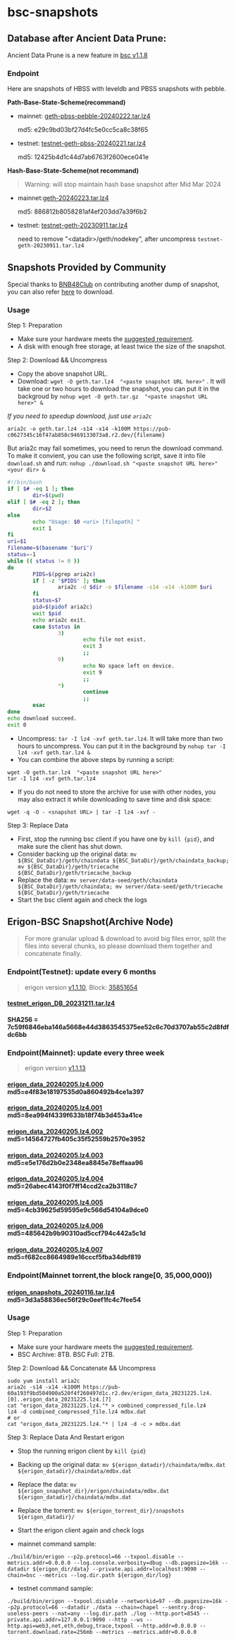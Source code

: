 
# bsc-snapshots


## Database after Ancient Data Prune:

Ancient Data Prune is a new feature in [bsc v1.1.8](https://github.com/bnb-chain/bsc/releases/tag/v1.1.8)


### Endpoint

Here are snapshots of HBSS with leveldb and PBSS snapshots with pebble.

**Path-Base-State-Scheme(recommand)**

- mainnet: [geth-pbss-pebble-20240222.tar.lz4](https://pub-c0627345c16f47ab858c9469133073a8.r2.dev/geth-pbss-pebble-20240222.tar.lz4)

  md5: e29c9bd03bf27d4fc5e0cc5ca8c38f65
- testnet: [testnet-geth-pbss-20240221.tar.lz4](https://pub-c0627345c16f47ab858c9469133073a8.r2.dev/testnet-geth-pbss-20240221.tar.lz4)

  md5: 12425b4d1c44d7ab6763f2600ece041e

**Hash-Base-State-Scheme(not recommand)**
> Warning: will stop maintain hash base snapshot after Mid Mar 2024

- mainnet:[geth-20240223.tar.lz4](https://pub-c0627345c16f47ab858c9469133073a8.r2.dev/geth-20240223.tar.lz4)

  md5: 886812b8058281af4ef203dd7a39f6b2
- testnet: [testnet-geth-20230911.tar.lz4](https://pub-5809538c476542388ad6ca3e681ea85f.r2.dev/testnet-geth-20230911.tar.lz4)

  need to remove "\<datadir\>/geth/nodekey", after uncompress `testnet-geth-20230911.tar.lz4`
 
## Snapshots Provided by Community

Special thanks to [BNB48Club](https://twitter.com/bnb48club) on contributing another dump of snapshot, you can also refer [here](https://github.com/BNB48Club/bsc-snapshots) to download.



### Usage 

Step 1: Preparation
- Make sure your hardware meets the [suggested requirement](https://docs.bnbchain.org/docs/validator/fullnode).
- A disk with enough free storage, at least twice the size of the snapshot.

Step 2: Download && Uncompress
- Copy the above snapshot URL.
- Download:  `wget -O geth.tar.lz4  "<paste snapshot URL here>"` . It will take one or two hours to download the snapshot, you can put it in the backgroud by `nohup wget -O geth.tar.gz  "<paste snapshot URL here>" &`


*If you need to speedup download, just use `aria2c`*
```shell
aria2c -o geth.tar.lz4 -s14 -x14 -k100M https://pub-c0627345c16f47ab858c9469133073a8.r2.dev/{filename}
```

But aria2c may fail sometimes, you need to rerun the download command. To make it convient, you can use the following script, save it into file `download.sh` and run: `nohup ./download.sh "<paste snapshot URL here>" <your dir> &`
```bash
#!/bin/bash
if [ $# -eq 1 ]; then 
        dir=$(pwd)
elif [ $# -eq 2 ]; then 
        dir=$2
else 
        echo "Usage: $0 <uri> [filepath] "
        exit 1
fi
uri=$1
filename=$(basename "$uri")
status=-1
while (( status != 0 ))
do 
        PIDS=$(pgrep aria2c)
        if [ -z "$PIDS" ]; then
                aria2c -d $dir -o $filename -s14 -x14 -k100M $uri
        fi
        status=$?
        pid=$(pidof aria2c)
        wait $pid 
        echo aria2c exit.
        case $status in 
                3)
                        echo file not exist.
                        exit 3
                        ;;
                9)
                        echo No space left on device.
                        exit 9
                        ;;
                *)
                        continue
                        ;;
        esac
done
echo download succeed.
exit 0
```

- Uncompress: `tar -I lz4 -xvf geth.tar.lz4`. It will take more than two hours to uncompress. You can put it in the background by `nohup tar -I lz4 -xvf geth.tar.lz4 &`
- You can combine the above steps by running a script:
```shell
wget -O geth.tar.lz4  "<paste snapshot URL here>"
tar -I lz4 -xvf geth.tar.lz4
```


- If you do not need to store the archive for use with other nodes, you may also extract it while downloading to save time and disk space:
```shell
wget -q -O - <snapshot URL> | tar -I lz4 -xvf -
```


Step 3: Replace Data
- First, stop the running bsc client if you have one by `kill {pid}`, and make sure the client has shut down.
- Consider backing up the original data: `mv ${BSC_DataDir}/geth/chaindata ${BSC_DataDir}/geth/chaindata_backup; mv ${BSC_DataDir}/geth/triecache ${BSC_DataDir}/geth/triecache_backup`
- Replace the data: `mv server/data-seed/geth/chaindata ${BSC_DataDir}/geth/chaindata; mv server/data-seed/geth/triecache ${BSC_DataDir}/geth/triecache`
- Start the bsc client again and check the logs


## Erigon-BSC Snapshot(Archive Node)

> For more granular upload & download to avoid big files error, split the files into several chunks, so please download them together and concatenate finally.
### Endpoint(Testnet): update every 6 months
> erigon version [v1.1.10](https://github.com/node-real/bsc-erigon/releases/tag/v1.1.10), Block: [35851654](https://testnet.bscscan.com/block/35851654)
#### [testnet_erigon_DB_20231211.tar.lz4](https://pub-60a193f9bd504900a520f4f260497d1c.r2.dev/testnet_erigon_DB_20231211.tar.lz4)
#### SHA256 = 7c59f6846eba146a5668e44d3863545375ee52c6c70d3707ab55c2d8fdfdc6bb

### Endpoint(Mainnet): update every three week
> erigon version [v1.1.13](https://github.com/node-real/bsc-erigon/releases/tag/v1.1.13)
#### [erigon_data_20240205.lz4.000](https://pub-60a193f9bd504900a520f4f260497d1c.r2.dev/erigon_data_20240205.lz4.000) md5=e4f83e18197535d0a860492b4ce1a397
#### [erigon_data_20240205.lz4.001](https://pub-60a193f9bd504900a520f4f260497d1c.r2.dev/erigon_data_20240205.lz4.001) md5=8ea994f4339f633b18f74b3d453a41ce
#### [erigon_data_20240205.lz4.002](https://pub-60a193f9bd504900a520f4f260497d1c.r2.dev/erigon_data_20240205.lz4.002) md5=14564727fb405c35f52559b2570e3952
#### [erigon_data_20240205.lz4.003](https://pub-60a193f9bd504900a520f4f260497d1c.r2.dev/erigon_data_20240205.lz4.003) md5=e5e176d2b0e2348ea8845e78effaaa96
#### [erigon_data_20240205.lz4.004](https://pub-60a193f9bd504900a520f4f260497d1c.r2.dev/erigon_data_20240205.lz4.004) md5=26abec4143f0f7ff14ccd2ca2b3118c7
#### [erigon_data_20240205.lz4.005](https://pub-60a193f9bd504900a520f4f260497d1c.r2.dev/erigon_data_20240205.lz4.005) md5=4cb39625d59595e9c566d54104a9dce0
#### [erigon_data_20240205.lz4.006](https://pub-60a193f9bd504900a520f4f260497d1c.r2.dev/erigon_data_20240205.lz4.006) md5=485642b9b90310ad5ccf794c442a5c1d
#### [erigon_data_20240205.lz4.007](https://pub-60a193f9bd504900a520f4f260497d1c.r2.dev/erigon_data_20240205.lz4.007) md5=f682cc8664989e16cccf5fba34dbf819

### Endpoint(Mainnet torrent,the block range[0, 35,000,000))
#### [erigon_snapshots_20240116.tar.lz4](https://pub-60a193f9bd504900a520f4f260497d1c.r2.dev/erigon_snapshots_20240116.tar.lz4/erigon_snapshots_20240116.tar.lz4) md5=3d3a58836ec56f29c0eef1fc4c7fee54

### Usage

Step 1: Preparation

- Make sure your hardware meets the [suggested requirement](https://github.com/node-real/bsc-erigon#system-requirements).
- BSC Archive: 8TB. BSC Full: 2TB.

Step 2: Download && Concatenate && Uncompress

```shell
sudo yum install aria2c
aria2c -s14 -x14 -k100M https://pub-60a193f9bd504900a520f4f260497d1c.r2.dev/erigon_data_20231225.lz4.[0]..erigon_data_20231225.lz4.[7]
cat "erigon_data_20231225.lz4."* > combined_compressed_file.lz4
lz4 -d combined_compressed_file.lz4 mdbx.dat
# or
cat "erigon_data_20231225.lz4."* | lz4 -d -c > mdbx.dat
```
Step 3: Replace Data And Restart erigon
- Stop the running erigon client by `kill {pid}`
- Backing up the original data: `mv ${erigon_datadir}/chaindata/mdbx.dat  ${erigon_datadir}/chaindata/mdbx.dat `
- Replace the data: `mv ${erigon_snapshot_dir}/erigon/chaindata/mdbx.dat ${erigon_datadir}/chaindata/mdbx.dat`
- Replace the torrent: `mv ${erigon_torrent_dir}/snapshots ${erigon_datadir}/`
- Start the erigon client again and check logs

- mainnet command sample: 
```shell
./build/bin/erigon --p2p.protocol=66 --txpool.disable --metrics.addr=0.0.0.0 --log.console.verbosity=dbug --db.pagesize=16k --datadir ${erigon_dir/data} --private.api.addr=localhost:9090 --chain=bsc --metrics --log.dir.path ${erigon_dir/log}
```
- testnet command sample:
```shell
./build/bin/erigon --txpool.disable --networkid=97 --db.pagesize=16k --p2p.protocol=66 --datadir ./data --chain=chapel --sentry.drop-useless-peers --nat=any --log.dir.path ./log --http.port=8545 --private.api.addr=127.0.0.1:9090 --http --ws --http.api=web3,net,eth,debug,trace,txpool --http.addr=0.0.0.0 --torrent.download.rate=256mb --metrics --metrics.addr=0.0.0.0
```

